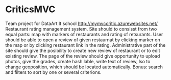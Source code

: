 # CriticsMVC
Team project for DataArt It school http://mymvccritic.azurewebsites.net/
Restaurant rating management system.
Site should to consisst from two equal parts: map with markers of restaurants and rating of retsurants.
User should be able to open a review of given restaurnat by clicking marker on the map or by clicking restaurant 
link in the rating.
Administrative part of the site should give the posibility to create new review of restaurant or to edit existing review.
The page of the review should give opportunity to upload photos, give the grades, create hash lable, write text of review,
lso to change geoposition, which should be located automatically.
Bonus: search and filters to sort by one or several criterions.
